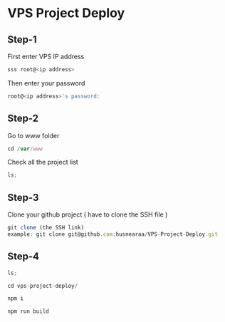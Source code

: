 # VPS Project Deploy

## Step-1

First enter VPS IP address

```js
sss root@<ip address>
```

Then enter your password

```js
root@<ip address>'s password:
```

## Step-2

Go to www folder

```js
cd /var/www
```

Check all the project list

```js
ls;
```

## Step-3

Clone your github project ( have to clone the SSH file )

```js
git clone (the SSH link)
example: git clone git@github.com:husnearaa/VPS-Project-Deploy.git
```

## Step-4

```js
ls;
```

```js
cd vps-project-deploy/
```

```js
npm i
```

```js
npm run build
```

